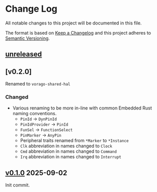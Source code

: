 Change Log
=======

All notable changes to this project will be documented in this file.

The format is based on [Keep a Changelog](http://keepachangelog.com/)
and this project adheres to [Semantic Versioning](http://semver.org/).

## [unreleased]

## [v0.2.0]

Renamed to `vorago-shared-hal`

### Changed

- Various renaming to be more in-line with common Embedded Rust naming conventions.
  - `PinId` -> `DynPinId`
  - `PinIdProvider` -> `PinId`
  - `FunSel` -> `FunctionSelect`
  - `PinMarker` -> `AnyPin`
  - Peripheral traits renamed from `*Marker` to `*Instance`
  - `Clk` abbreviation in names changed to `Clock`
  - `Cmd` abbreviation in names changed to `Command`
  - `Irq` abbreviation in names changed to `Interrupt`

## [v0.1.0] 2025-09-02

Init commit.

[unreleased]: https://egit.irs.uni-stuttgart.de/rust/vorago-shared-periphs/compare/v0.1.0...HEAD
[unreleased]: https://egit.irs.uni-stuttgart.de/rust/vorago-shared-periphs/compare/v0.1.0...v0.2.0
[v0.1.0]: https://egit.irs.uni-stuttgart.de/rust/vorago-shared-periphs/src/tag/v0.1.0
